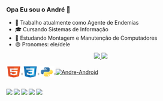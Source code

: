 ### Opa Eu sou o André 🤙

- 🔭 Trabalho atualmente como Agente de Endemias 
- 🎓 Cursando Sistemas de Informação 
- 🌱 Estudando Montagem e Manutenção de Computadores
- 😄 Pronomes: ele/dele

<div align="center">
  <a href="https://github.com/andrenunnes">
  <img height="180em" src="https://github-readme-stats.vercel.app/api?username=andrenunnes&show_icons=true&theme=dark&include_all_commits=true&count_private=true"/>
  <img height="180em" src="https://github-readme-stats.vercel.app/api/top-langs/?username=andrenunnes&layout=compact&langs_count=7&theme=dark"/>
</div>
  
  <div style="display: inline_block"><br>
    <img align="center" alt="Rafa-HTML" height="30" width="40" src="https://raw.githubusercontent.com/devicons/devicon/master/icons/html5/html5-original.svg">
    <img align="center" alt="Rafa-CSS" height="30" width="40" src="https://raw.githubusercontent.com/devicons/devicon/master/icons/css3/css3-original.svg">
    <img align="center" alt="Rafa-Python" height="30" width="40" src="https://raw.githubusercontent.com/devicons/devicon/master/icons/python/python-original.svg">
    <img align="center" alt="Andre-Android "height="30" wwidth="40" <img src="https://cdn.jsdelivr.net/gh/devicons/devicon/icons/android/android-plain-wordmark.svg"/>
  </div>
  
##
  
  
  <div> 
  <a href="https://www.instagram.com/andrennunes_" target="_blank"><img src="https://img.shields.io/badge/-Instagram-%23E4405F?style=for-the-badge&logo=instagram&logoColor=white" target="_blank"></a>
 	<a href="https://www.twitch.tv/andrenunes_" target="_blank"><img src="https://img.shields.io/badge/Twitch-9146FF?style=for-the-badge&logo=twitch&logoColor=white" target="_blank"></a>
 <a href="https://discord.gg/dezim#8061" target="_blank"><img src="https://img.shields.io/badge/Discord-7289DA?style=for-the-badge&logo=discord&logoColor=white" target="_blank"></a> 
  <a href = "andre.o_nunes@hotmail.com"><img src="https://img.shields.io/badge/Microsoft_Outlook-0078D4?style=for-the-badge&logo=microsoft-outlook&logoColor=white"></a>
  <a href="https://www.linkedin.com/in/andr%C3%A9-nunes-4b13731a9" target="_blank"><img src="https://img.shields.io/badge/-LinkedIn-%230077B5?style=for-the-badge&logo=linkedin&logoColor=white" target="_blank"></a> 


